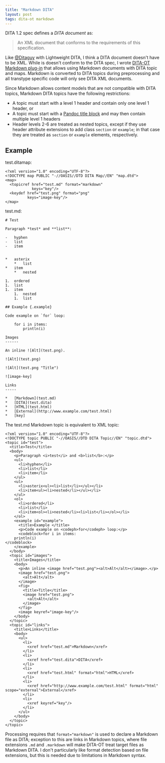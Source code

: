 ```yaml
---
title: "Markdown DITA"
layout: post
tags: dita-ot markdown
---
```

DITA 1.2 spec defines a *DITA document* as:

> An XML document that conforms to the requirements of this specification.

Like [@Ditaguy](https://twitter.com/Ditaguy) with Lightweight DITA, I think a DITA document doesn't have to be XML. While is doesn't conform to the DITA spec, I wrote [DITA-OT Markdown plug-in](https://github.com/jelovirt/dita-ot-markdown) that allows using Markdown documents with DITA topic and maps. Markdown is converted to DITA topics during preprocessing and all transtype specific code will only see DITA XML documents.

Since Markdown allows content models that are not compatible with DITA topics, Markdown DITA topics have the following restrictions:

* A topic must start with a level 1 header and contain only one level 1 header, or
* A topic must start with a [Pandoc title block](http://johnmacfarlane.net/pandoc/demo/example9/pandocs-markdown.html#extension-pandoc_title_block) and may then contain multiple level 1 headers
* Header levels 2-6 are treated as nested topics, except if they use header attribute extensions to add class `section` or `example`; in that case they are treated as `section` or `example` elements, respectively.

## Example

test.ditamap:

    <?xml version="1.0" encoding="UTF-8"?>
    <!DOCTYPE map PUBLIC "-//OASIS//DTD DITA Map//EN" "map.dtd">
    <map>
      <topicref href="test.md" format="markdown"
                keys="key"/>
      <keydef href="test.png" format="png"
              keys="image-key"/>
    </map>

test.md:

    # Test
    
    Paragraph *test* and **list**:
    
    -   hyphen
    -   list
    -   item
    

    *   asterix
        *   list
    *   item
        *   nested
    
    1.  ordered
    1.  list
    1.  item
        1.  nested
        1.  list
    
    ## Example {.example}
    
    Code example on `for` loop:
    
        for i in items:
            println(i)
    
    Images
    ------

    An inline ![Alt](test.png).

    ![Alt](test.png)

    ![Alt](test.png "Title")

    ![image-key]

    Links
    -----
    
    *   [Markdown](test.md)
    *   [DITA](test.dita)
    *   [HTML](test.html)
    *   [External](http://www.example.com/test.html)
    *   [key]

The test.md Markdown topic is equivalent to XML topic:

    <?xml version="1.0" encoding="UTF-8"?>
    <!DOCTYPE topic PUBLIC "-//OASIS//DTD DITA Topic//EN" "topic.dtd">
    <topic id="test">
      <title>Test</title>
      <body>
        <p>Paragraph <i>test</i> and <b>list</b>:</p>
        <ul>
          <li>hyphen</li>
          <li>list</li>
          <li>item</li>
        </ul>
        <ul>
          <li>asterix<ul><li>list</li></ul></li>
          <li>item<ul><li>nested</li></ul></li>
        </ul>
        <ol>
          <li>ordered</li>
          <li>list</li>
          <li>item<ol><li>nested</li><li>list</li></ol></li>
        </ol>
        <example id="example">
          <title>Example </title>
          <p>Code example on <codeph>for</codeph> loop:</p>
          <codeblock>for i in items:
        println(i)
    </codeblock>
        </example>
      </body>
      <topic id="images">
        <title>Images</title>
        <body>
          <p>An inline <image href="test.png"><alt>Alt</alt></image>.</p>
          <image href="test.png">
            <alt>Alt</alt>
          </image>
          <fig>
            <title>Title</title>
            <image href="test.png">
              <alt>Alt</alt>
            </image>
          </fig>
          <image keyref="image-key"/>
        </body>
      </topic>
      <topic id="links">
        <title>Links</title>
        <body>
          <ul>
            <li>
              <xref href="test.md">Markdown</xref>
            </li>
            <li>
              <xref href="test.dita">DITA</xref>
            </li>
            <li>
              <xref href="test.html" format="html">HTML</xref>
            </li>
            <li>
              <xref href="http://www.example.com/test.html" format="html" scope="external">External</xref>
            </li>
            <li>
              <xref keyref="key"/>
            </li>
          </ul>
        </body>
      </topic>
    </topic>


Processing requires that `format="markdown"` is used to declare a Markdown file as DITA; exception to this are links in Markdown topics, where file extensions `.md` and `.markdown` will make DITA-OT treat target files as Markdown DITA. I don't particularly like format detection based on file extensions, but this is needed due to limitations in Markdown syntax.
